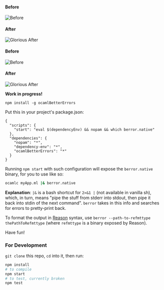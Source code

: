 #### Before
![Before](https://cloud.githubusercontent.com/assets/1909539/13025465/4baf80c2-d1d6-11e5-8f88-1d7b8065567c.png)

#### After
![Glorious After](https://cloud.githubusercontent.com/assets/1909539/13025466/4bc78262-d1d6-11e5-9dcc-2f9046dc1950.png)

#### Before
![Before](https://cloud.githubusercontent.com/assets/1909539/13025491/a47377f4-d1d6-11e5-9c12-c0b5285dba47.png)

#### After
![Glorious After](https://cloud.githubusercontent.com/assets/1909539/13025492/a4895d30-d1d6-11e5-996a-b7e0e2ba63bf.png)

**Work in progress!**


```
npm install -g ocamlBetterErrors
```

Put this in your project's package.json:

```
{
  "scripts": {
    "start": "eval $(dependencyEnv) && nopam && which berror.native"
  },
  "dependencies": {
    "nopam": "*",
    "dependency-env": "*",
    "ocamlBetterErrors": "*"
  }
}
```

Running `npm start` with such configuration will expose the `berror.native` binary, for you to use like so:

```sh
ocamlc myApp.ml |& berror.native
```

**Explanation**: `|&` is a bash shortcut for `2>&1 |` (not available in vanilla sh), which, in turn, means "pipe the stuff from stderr into stdout, then pipe it back into stdin of the next command". `berror` takes in this info and searches for errors to pretty-print back.

To format the output in [Reason](https://github.com/facebook/reason) syntax, use `berror --path-to-refmttype thePathToRefmttype` (where `refmttype` is a binary exposed by Reason).

Have fun!

### For Development
`git clone` this repo, `cd` into it, then run:

```sh
npm install
# to compile
npm start
# to test, currently broken
npm test
```
